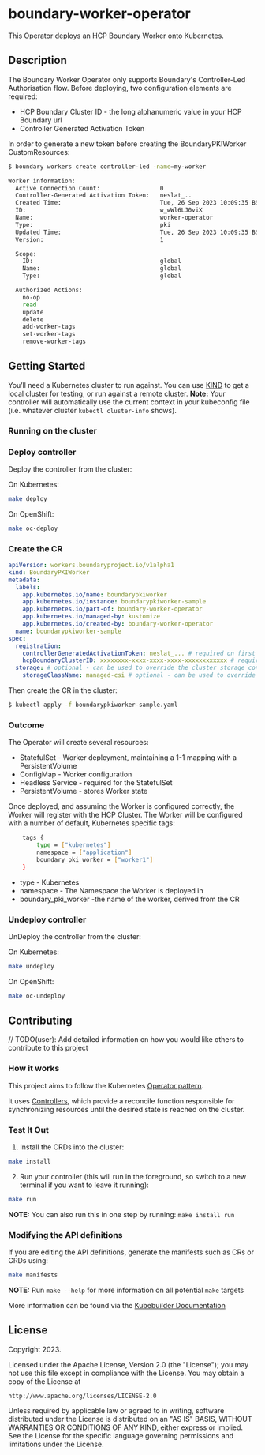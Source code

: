 # boundary-worker-operator
This Operator deploys an HCP Boundary Worker onto Kubernetes.

## Description
The Boundary Worker Operator only supports Boundary's Controller-Led Authorisation flow. Before deploying, two configuration elements are required:

* HCP Boundary Cluster ID - the long alphanumeric value in your HCP Boundary url
* Controller Generated Activation Token

In order to generate a new token before creating the BoundaryPKIWorker CustomResources:

```sh
$ boundary workers create controller-led -name=my-worker

Worker information:
  Active Connection Count:                 0
  Controller-Generated Activation Token:   neslat_..
  Created Time:                            Tue, 26 Sep 2023 10:09:35 BST
  ID:                                      w_wWl6LJ0viX
  Name:                                    worker-operator
  Type:                                    pki
  Updated Time:                            Tue, 26 Sep 2023 10:09:35 BST
  Version:                                 1

  Scope:
    ID:                                    global
    Name:                                  global
    Type:                                  global

  Authorized Actions:
    no-op
    read
    update
    delete
    add-worker-tags
    set-worker-tags
    remove-worker-tags

```

## Getting Started
You’ll need a Kubernetes cluster to run against. You can use [KIND](https://sigs.k8s.io/kind) to get a local cluster for testing, or run against a remote cluster.
**Note:** Your controller will automatically use the current context in your kubeconfig file (i.e. whatever cluster `kubectl cluster-info` shows).

### Running on the cluster

### Deploy controller
Deploy the controller from the cluster:

On Kubernetes:
```sh
make deploy
```

On OpenShift:
```sh
make oc-deploy
```

### Create the CR

```yaml
apiVersion: workers.boundaryproject.io/v1alpha1
kind: BoundaryPKIWorker
metadata:
  labels:
    app.kubernetes.io/name: boundarypkiworker
    app.kubernetes.io/instance: boundarypkiworker-sample
    app.kubernetes.io/part-of: boundary-worker-operator
    app.kubernetes.io/managed-by: kustomize
    app.kubernetes.io/created-by: boundary-worker-operator
  name: boundarypkiworker-sample
spec:
  registration:
    controllerGeneratedActivationToken: neslat_... # required on first run; can be removed after if desired
    hcpBoundaryClusterID: xxxxxxxx-xxxx-xxxx-xxxx-xxxxxxxxxxxx # required - defines the HCP Boundary cluster to communicate with
  storage: # optional - can be used to override the cluster storage configuration
    storageClassName: managed-csi # optional - can be used to override the default storageclass if required

```

Then create the CR in the cluster:

```sh
$ kubectl apply -f boundarypkiworker-sample.yaml
```

### Outcome
The Operator will create several resources:

* StatefulSet - Worker deployment, maintaining a 1-1 mapping with a PersistentVolume
* ConfigMap - Worker configuration
* Headless Service - required for the StatefulSet
* PersistentVolume - stores Worker state

Once deployed, and assuming the Worker is configured correctly, the Worker will register with the HCP Cluster. The Worker will be configured with a number of default, Kubernetes specific tags:

```sh
	tags {
    	type = ["kubernetes"]
		namespace = ["application"]
		boundary_pki_worker = ["worker1"]
	}
```

* type - Kubernetes
* namespace - The Namespace the Worker is deployed in
* boundary_pki_worker -the name of the worker, derived from the CR


### Undeploy controller
UnDeploy the controller from the cluster:

On Kubernetes:
```sh
make undeploy
```

On OpenShift:
```sh
make oc-undeploy
```
## Contributing
// TODO(user): Add detailed information on how you would like others to contribute to this project

### How it works
This project aims to follow the Kubernetes [Operator pattern](https://kubernetes.io/docs/concepts/extend-kubernetes/operator/).

It uses [Controllers](https://kubernetes.io/docs/concepts/architecture/controller/),
which provide a reconcile function responsible for synchronizing resources until the desired state is reached on the cluster.

### Test It Out
1. Install the CRDs into the cluster:

```sh
make install
```

2. Run your controller (this will run in the foreground, so switch to a new terminal if you want to leave it running):

```sh
make run
```

**NOTE:** You can also run this in one step by running: `make install run`

### Modifying the API definitions
If you are editing the API definitions, generate the manifests such as CRs or CRDs using:

```sh
make manifests
```

**NOTE:** Run `make --help` for more information on all potential `make` targets

More information can be found via the [Kubebuilder Documentation](https://book.kubebuilder.io/introduction.html)

## License

Copyright 2023.

Licensed under the Apache License, Version 2.0 (the "License");
you may not use this file except in compliance with the License.
You may obtain a copy of the License at

    http://www.apache.org/licenses/LICENSE-2.0

Unless required by applicable law or agreed to in writing, software
distributed under the License is distributed on an "AS IS" BASIS,
WITHOUT WARRANTIES OR CONDITIONS OF ANY KIND, either express or implied.
See the License for the specific language governing permissions and
limitations under the License.

